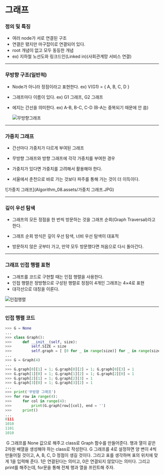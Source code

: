 # 그래프



### 정의 및 특징

- 여러 node가 서로 연결된 구조
- 연결은 됐지만 마구잡이로 연결되어 있다.
- root 개념이 없고 모두 동등한 개념
- ex) 지하철 노선도와 링크드인(Linked in)(사회관계망 서비스 연결)



---



### 무방향 구조(일반적)

- Node가 아니라 정점이라고 표현한다. ex) V(G1) = { A, B, C, D }

- 그래프마다 이름이 있다. ex) G1 그래프, G2 그래프

- 에지는 간선을 의미한다. ex) A-B, B-C, C-D (B-A는 중복되기 때문에 안 씀)

  

  ![무방향그래프](Algorithm_08.assets/무방향그래프.JPG)



---



### 가중치 그래프

- 간선마다 가중치가 다르게 부여된 그래프

- 무방향 그래프와 방향 그래프에 각각 가중치를 부여한 경우
- 가중치가 있다면 가중치를 고려해서 활용해야 한다.
- 서울에서 춘천으로 바로 가는 것보다 파주를 통해 가는 것이 더 이득이다.



![가중치 그래프](Algorithm_08.assets/가중치 그래프.JPG)

---



### 깊이 우선 탐색

- 그래프의 모든 정점을 한 번씩 방문하는 것을 그래프 순회(Graph Traversal)라고 한다.

- 그래프 순회 방식은 깊이 우선 탐색, 너비 우선 탐색이 대표적
- 방문하지 않은 곳부터 가고, 만약 모두 방문했다면 처음으로 다시 돌아간다.



---



### 그래프 인접 행렬 표현

- 그래프를 코드로 구현할 때는 인접 행렬을 사용한다.
- 인접 행렬은 정방형으로 구성된 행렬로 정점이 4개인 그래프는 4×4로 표현
- 대각선으로 대칭을 이룬다.



![인접행렬](Algorithm_08.assets/인접행렬.JPG)



---



### 인접 행렬 코드

```python
>>> G = None
...
>>> class Graph():
>>>     def __init__(self, size):
>>>         self.SIZE = size
>>>         self.graph = [ [0 for _ in range(size)] for _ in range(size)]
...       
>>> G = Graph(4)
...
>>> G.graph[0][1] = 1; G.graph[0][2] = 1; G.graph[0][3] = 1
>>> G.graph[1][0] = 1; G.graph[1][2] = 1; G.graph[2][0] = 1
>>> G.graph[2][1] = 1; G.graph[2][3] = 1
>>> G.graph[3][0] = 1; G.graph[3][2] = 1
...
>>> print('무방향 그래프')
>>> for row in range(4):
>>>     for col in range(4):
>>>         print(G.graph[row][col], end = '')
>>>     print()
...
0111
1010
1101
1010
```

​	G 그래프를 None 값으로 해주고 class로 Graph 함수를 만들어준다. 행과 열이 같은 2차원 배열을 생성해야 하는 class로 작성한다.  G 그래프를 4로 설정하면 양 변이 4씩 만들어질 것이고, A, B, C, D 정점이 생길 것이다. 그리고 표를 생각하며 표의 위치에 맞게 1을 입력해 준다. 1은 연결된다는 의미고, 0은 연결되지 않았다는 의미다. 그리고 print를 해주는데, for문을 통해 전체 행과 열을 프린트해 주자.
